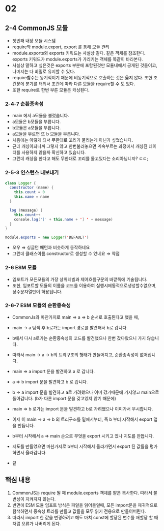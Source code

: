 # 02

## 2-4 CommonJS 모듈

- 첫번째 내장 모듈 시스템
- require와 module.export, export 를 통해 모듈 관리
- module.exports와 exports 키워드는 사실상 같다. 같은 객체를 참조한다. exports 키워드가 module.exports가 가리키는 객체를 똑같이 바라본다.
- 사실상 말하고 싶은것은 exports 부분에 포함된것만 모듈내에서 공개된 것들이고, 나머지는 다 비밀로 유지할 수 있다.
- require함수는 동기적이기 때문에 비동기적으로 호출하는 것은 옳지 않다. 또한 조건문에 분기를 태워서 조건에 따라 다른 모듈을 require할 수 도 있다.
- 또한 require로 한번 부른 모듈은 캐싱된다.

### 2-4-7 순환종속성

- main 에서 a모듈을 불렀습니다.
- a모듈은 b모듈을 부릅니다.
- b모듈은  a모듈을 부릅니다.
- a모듈을 부르면 또 b 모듈을 부릅니다.
- 처음에는 이렇게 되서 무한대로 꼬리가 물리는게 아닌가 싶었습니다.
- 근데 캐싱이되니까 그렇지 않고 한번불러놓으면 계속부르는 과정에서 캐싱된 데이터를 사용하지 않을까 확신하고 있습니다.
- 그런데 캐싱을 한다고 해도 무한대로 꼬리를 물고있다는 소리아닙니까? ㄷㄷ;

### 2-5-3 인스턴스 내보내기

```java
class Logger {
  constructor (name) {
    this.count = 0
    this.name = name
  }

  log (message) {
    this.count++
    console.log('[' + this.name + '] ' + message)
  }
}

module.exports = new Logger('DEFAULT')
```

- 오우 ⇒ 싱글턴 패턴과 비슷하게 동작하네요
- 그런데 클래스이름.constructor로 생성할 수 있네요 ⇒ 약점

### 2-6 ESM 모듈

- 임포트가 모든모듈의 가장 상위레벨과 제어흐름구문의 바깥쪽에 기술됩니다.
- 또한, 임포트할 모듈의 이름을 코드를 이용하여 실행시에동적으로생성할수없으며,  상수문자열만이 허용됩니다.

### 2-6-7 ESM 모듈의 순환종속성

- CommonJs와 마찬가지로 main ⇒ a ⇒ b 순서로 호출된다고 했을 때,
- main → a 탐색 후 b로가는 import 경로를 발견해서 b로 갑니다.
- b에서 다시 a로가는 순환종속성의 코드를 발견했으나 한번 갔다왔으니 가지 않습니다.
- 따라서 main → a → b의 트리구조의 형태가 만들어지고, 순환종속성이 없어집니다.

- main ⇒ a import 문을 발견하고 a 로 갑니다.
- a ⇒ b import 문을 발견하고 b 로 갑니다.
- b ⇒ a import 문을 발견하고 a로 가려했으나 이미 갔기때문에 가지않고 main으로 돌아갑니다. (b가 다른 import 문을 갖고있지 않기 때문에)
- main ⇒ b 로가는 import 문을 발견하고 b로 가려했으나 이미가서 무시합니다.
- 이제 이 main ⇒ a ⇒ b 의 트리구조를 밑에서부터, 즉 b 부터 시작해서 export 맵을 만듭니다.
- b부터 시작해서 a ⇒ main 순으로 무엇을 export 시키고 있나 지도를 만듭니다.
- 지도를 만들었으면 마찬가지로 b부터 시작해서 올라가면서 export 된 값들을 평가하면서 올라갑니다.
- 끝

## 핵심 내용

1. CommonJS는 require 될 때 module.exports 객체를 얕은 복사한다. 따라서 불변성이 지켜지지 않는다.
2. 반면에 ESM 모듈 임포트 방식은 파일을 읽어들일때, 모든 import문을 재귀적으로 탐색하면서 종속성 트리를 만들고 값들을 모두 읽기 전용으로 만들어버린다.
3. 따라서 import 한 값을 변경하려고 해도 마치 const에 할당된 변수를 재할당 할 때 처럼 오류가 나버리게 된다.